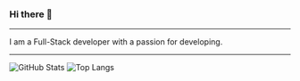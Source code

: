 ### Hi there 👋
_________________
I am a Full-Stack developer with a passion for developing.
_________________

![GitHub Stats](https://github-readme-stats.vercel.app/api?username=alexiaCat&show_icons=true&hide=issues,contribs&theme=tokyonight&hide_title=true) ![Top Langs](https://github-readme-stats.vercel.app/api/top-langs/?username=alexiaCat&layout=compact&theme=tokyonight&hide_title=true)
